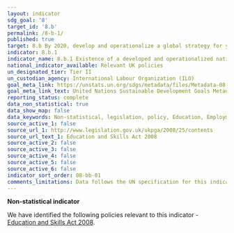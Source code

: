 ```yaml
---
layout: indicator
sdg_goal: '8'
target_id: '8.b'
permalink: /8-b-1/
published: true
target: 8.b By 2020, develop and operationalize a global strategy for youth employment and implement the Global Jobs Pact of the International Labour Organization
indicator: 8.b.1
indicator_name: 8.b.1 Existence of a developed and operationalized national strategy for youth employment, as a distinct strategy or as part of a national employment strategy
national_indicator_available: Relevant UK policies
un_designated_tier: Tier II
un_custodian_agency: International Labour Organization (ILO)
goal_meta_link: https://unstats.un.org/sdgs/metadata/files/Metadata-08-0b-01.pdf
goal_meta_link_text: United Nations Sustainable Development Goals Metadata (PDF 526 KB)
reporting_status: complete
data_non_statistical: true
data_show_map: false
data_keywords: Non-statistical, legislation, policy, Education, Employment, skills
source_active_1: false
source_url_1: http://www.legislation.gov.uk/ukpga/2008/25/contents
source_url_text_1: Education and Skills Act 2008
source_active_2: false
source_active_3: false
source_active_4: false
source_active_5: false
source_active_6: false
indicator_sort_order: 08-bb-01
comments_limitations: Data follows the UN specification for this indicator. This indicator has been identified in collaboration with topic experts.
---
```

**Non-statistical indicator**

We have identified the following policies relevant to this indicator - [Education and Skills Act 2008](http://www.legislation.gov.uk/ukpga/2008/25/contents).
<br><br>
